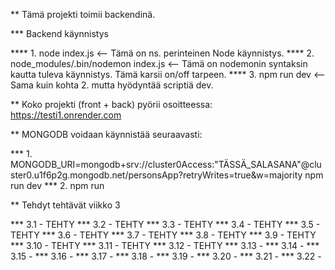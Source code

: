 ** Tämä projekti toimii backendinä.

*** Backend käynnistys

**** 1. node index.js                           <-- Tämä on ns. perinteinen Node käynnistys.
**** 2. node_modules/.bin/nodemon index.js      <-- Tämä on nodemonin syntaksin kautta tuleva käynnistys. Tämä karsii on/off tarpeen.
**** 3. npm run dev                             <-- Sama kuin kohta 2. mutta hyödyntää scriptiä dev.

** Koko projekti (front + back) pyörii osoitteessa: https://testi1.onrender.com

** MONGODB voidaan käynnistää seuraavasti:

*** 1. MONGODB_URI=mongodb+srv://cluster0Access:"TÄSSÄ_SALASANA"@cluster0.u1f6p2g.mongodb.net/personsApp?retryWrites=true&w=majority npm run dev
*** 2. npm run

** Tehdyt tehtävät viikko 3

*** 3.1     - TEHTY
*** 3.2     - TEHTY
*** 3.3     - TEHTY
*** 3.4     - TEHTY
*** 3.5     - TEHTY
*** 3.6     - TEHTY
*** 3.7     - TEHTY
*** 3.8     - TEHTY
*** 3.9     - TEHTY
*** 3.10    - TEHTY
*** 3.11    - TEHTY
*** 3.12    - TEHTY
*** 3.13    - 
*** 3.14    - 
*** 3.15    - 
*** 3.16    - 
*** 3.17    - 
*** 3.18    - 
*** 3.19    - 
*** 3.20    - 
*** 3.21    - 
*** 3.22    - 